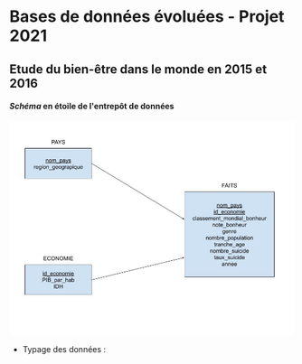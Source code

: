 # Bases de données évoluées - Projet 2021 #
## Etude du bien-être dans le monde en 2015 et 2016 ##

#### *Schéma* en étoile de l'entrepôt de données ####
![Schéma en flocon](/flocon.jpg)

- Typage des données :
